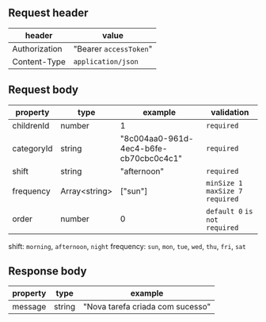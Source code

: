 ## Request header

| header        | value                  |
| ------------- | ---------------------- |
| Authorization | "Bearer `accessToken`" |
| Content-Type  | `application/json`     |

## Request body

| property   | type                | example                                | validation                         |
| ---------- | ------------------- | -------------------------------------- | ---------------------------------- |
| childrenId | number              | 1                                      | `required`                         |
| categoryId | string              | "8c004aa0-961d-4ec4-b6fe-cb70cbc0c4c1" | `required`                         |
| shift      | string              | "afternoon"                            | `required`                         |
| frequency  | Array&lt;string&gt; | ["sun"]                                | `minSize 1` `maxSize 7` `required` |
| order      | number              | 0                                      | `default 0` `is not required`      |

shift: `morning`, `afternoon`, `night`
frequency: `sun`, `mon`, `tue`, `wed`, `thu`, `fri`, `sat`

## Response body

| property | type   | example                          |
| -------- | ------ | -------------------------------- |
| message  | string | "Nova tarefa criada com sucesso" |
